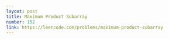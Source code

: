 ```yaml
---
layout: post
title: Maximum Product Subarray
number: 152
link: https://leetcode.com/problems/maximum-product-subarray
---
```

